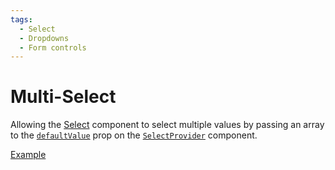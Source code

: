 ```yaml
---
tags:
  - Select
  - Dropdowns
  - Form controls
---
```


# Multi-Select

<div data-description>

Allowing the [Select](/components/select) component to select multiple values by passing an array to the [`defaultValue`](/reference/select-provider#defaultvalue) prop on the [`SelectProvider`](/reference/select-provider) component.

</div>

<div data-tags></div>

<a href="./index.react.tsx" data-playground>Example</a>
